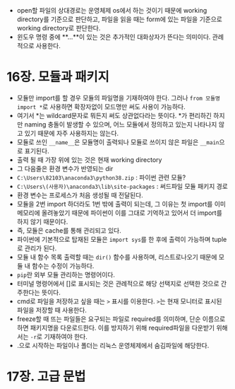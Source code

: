 - open할 파일의 상대경로는 운영체제 os에서 하는 것이기 때문에 working directory를 기준으로 판단하고, 파일을 읽을 때는 form에 있는 파일을 기준으로 working directory로 판단한다.
- 윈도우 명령 중에 **...**이 있는 것은 추가적인 대화상자가 뜬다는 의미이다. 관례적으로 사용한다.

# 16장. 모듈과 패키지
- 모듈만 import를 할 경우 모듈의 파일명을 기재하여야 한다. 그러나 `from 모듈명 import *`로 사용하면 확장자없이 모드명만 써도 사용이 가능하다. 
- 여기서 *는 wildcard문자로 뭐든지 써도 상관없다라는 뜻이다. *가 편리하긴 하지만 naming 충돌이 발생할 수 있으며, 어느 모듈에서 정의하고 있는지 나타나지 않고 있기 때문에 자주 사용하지는 않는다.
- 모듈로 쓰인 `__name__`은 모듈명이 출력되나 모듈로 쓰이지 않은 파일은 `__main`으로 표기된다.
- 출력 될 때 가장 위에 있는 것은 현재 working directory
- 그 다음줄은 환경 변수가 반영되는 dir
- `C:\Users\82103\anaconda3\python38.zip` : 파이썬 관련 모듈?
- `C:\Users\(사용자)\anaconda3\lib\site-packages` : 써드파일 모듈 패키지 경로
- 환경 변수는 프로세스가 처음 생성될 때 전달된다.
- 모듈을 2번 import 하더라도 1번 밖에 출력이 되는데, 그 이유는 첫 import를 이미 메모리에 올려놓았기 때문에 파이썬이 이를 그대로 기억하고 있어서 더 import를 하지 않기 때문이다.
- 즉, 모듈은 cache를 통해 관리되고 있다.
- 파이썬에 기본적으로 탑재된 모듈은 `import sys`를 한 후에 출력이 가능하며 tuple로 관리가 된다.
- 모듈 내 함수 목록 출력할 때는 `dir()` 함수를 사용하며, 리스트로나오기 때문에 모듈 내 함수는 수정이 가능하다.
- `pip`란 외부 모듈 관리하는 명령어이다.
- 터미널 명령어에서 []로 표시되는 것은 관례적으로 해당 선택지로 선택한 것으로 간주한다는 뜻이다.
- cmd로 파일을 저장하고 싶을 때는 `>` 표시를 이용한다. `>`는 현재 모니터로 표시된 파일을 저장할 때 사용한다.
- freeze할 때 뜨는 파일들은 요구되는 파일로 required를 의미하며, 단순 이름으로 하면 패키지명을 다운로드한다. 이를 방지하기 위해 required파일을 다운받기 위해서는 `-r`로 기재하여야 한다. 
- .으로 시작하는 파일이나 폴더는 리눅스 운영체제에서 숨김파일에 해당한다.

# 17장. 고급 문법
